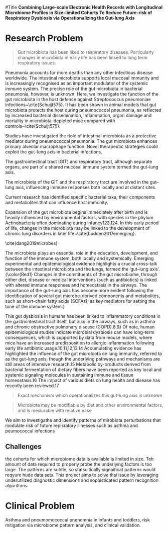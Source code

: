 #Title
**Combining Large-scale  Electronic Health Records  with  Longitudinal Microbiome Profiles in Size-limited Cohorts To Reduce Future-risk of Respiratory Dysbiosis via Operationalizing the  Gut-lung Axis**

# Research Problem

> Gut microbiota has been liked to respiratory diseases. Particularly changes in microbiota in early life has been linked to long term respiratory issues.

Pneumonia accounts for more deaths than any other infectious disease worldwide. The intestinal microbiota supports local mucosal immunity and is increasingly recognised as an important modulator of the systemic immune system. The precise role of the gut microbiota in bacterial pneumonia, however, is unknown. Here, we investigate the function of the gut microbiota in the host defence against Streptococcus pneumoniae infections~\cite{Schuijt575}.
It has been shown in animal models that gut microbiota protects the host during pneumococcal pneumonia, as reflected by increased bacterial dissemination, inflammation, organ damage and mortality in microbiota-depleted mice compared with controls~\cite{Schuijt575}. 

Studies have investigated the riole of intestinal microbiota as a protective mediator during pneumococcal pneumonia. The gut microbiota enhances primary alveolar macrophage function. Novel therapeutic strategies could exploit the gut–lung axis in bacterial infections.

The gastrointestinal tract (GIT) and respiratory tract, although separate organs, are part of a shared mucosal immune system termed the gut–lung axis.

The microbiota of the GIT and the respiratory tract are involved in the gut–lung axis, influencing immune responses both locally and at distant sites.

Current research has identified specific bacterial taxa, their components and metabolites that can influence host immunity.

 Expansion of the gut microbiota begins immediately after birth and is heavily influenced by environmental factors, with species in the phylum Actinobacteria often dominating during infancy123,124. In this early period of life, changes in the microbiota may be linked to the development of chronic lung disorders in later life~\cite{budden2017emerging}.
 
 \cite{dang2019microbes}
 
 The microbiota plays an essential role in the education, development, and function of the immune system, both locally and systemically. Emerging experimental and epidemiological evidence highlights a crucial cross-talk between the intestinal microbiota and the lungs, termed the ‘gut–lung axis’. {\color{Red1} Changes in the constituents of the gut microbiome, through either diet, disease or medical interventions (such as antibiotics) is linked with altered immune responses and homeostasis in the airways. The importance of the gut–lung axis has become more evident following the identification of several gut microbe-derived components and metabolites, such as short-chain fatty acids (SCFAs), as key mediators for setting the tone of the immune system.}
 
 
 This gut dysbiosis in humans has been linked to inflammatory conditions in the gastrointestinal tract itself, but also in the airways, such as in asthma and chronic obstructive pulmonary disease (COPD).8,9} Of note, human epidemiological studies indicate microbial dysbiosis can have long-term consequences, which is supported by data from mouse models, where mice have an increased predisposition to allergic inflammation following early life antibiotic usage.10,11,12,13,14 Accumulating evidence has highlighted the influence of the gut microbiota on lung immunity, referred to as the gut–lung axis, though the underlying pathways and mechanisms are still areas of intensive research.15 Metabolic by-products derived from bacterial fermentation of dietary fibers have been reported as key local and systemic signaling molecules in sustaining immune and tissue homeostasis.16 The impact of various diets on lung health and disease has recently been reviewed.17
 
 > Exact mechanism which operationalizes this gut-lung axis is unknown
 
 > Microbiota may be modifiable by diet and other environmental factors, and is mesiurable with relative ease
 
We aim to investigathe and identify patterns of mirobiota perturbations that modulate risk of future repisratory illnesses such as asthma and peumococcal infections

## Challenges
the cohorts for which microbiome data is available is limited in size. Teh amount of data required to properly probe the underlying factors is too large. The patterns are subtle, so statsuitically signaificat patterns would reqyure hude data sets. This project aims to solve thsi issue by leveraging underutilized diagnostic dimensions and sophisticated pattern recognition algorithms.

# Clinical Problem
Asthma and pneumomococcal pnenomnia in infants and toddlers, risk mitigation via microbiome pattern analysis, and clinical validation.
 
 